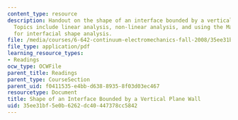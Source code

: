 ```yaml
---
content_type: resource
description: Handout on the shape of an interface bounded by a vertical plane wall.
  Topics include linear analysis, non-linear analysis, and using the Mathematica program
  for interfacial shape analysis.
file: /media/courses/6-642-continuum-electromechanics-fall-2008/35ee31bf5e0b6262dc40447378cc5842_vertical_wall.pdf
file_type: application/pdf
learning_resource_types:
- Readings
ocw_type: OCWFile
parent_title: Readings
parent_type: CourseSection
parent_uid: f0411535-e4bb-d638-8935-8f03d03ec467
resourcetype: Document
title: Shape of an Interface Bounded by a Vertical Plane Wall
uid: 35ee31bf-5e0b-6262-dc40-447378cc5842
---
```

